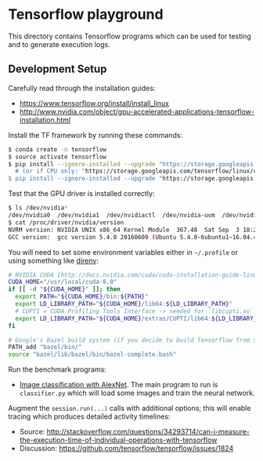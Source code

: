 # Tensorflow playground

This directory contains Tensorflow programs which can be used for testing and to
generate execution logs.

## Development Setup
Carefully read through the installation guides:
  * https://www.tensorflow.org/install/install_linux
  * http://www.nvidia.com/object/gpu-accelerated-applications-tensorflow-installation.html

Install the TF framework by running these commands:
```bash
$ conda create -n tensorflow
$ source activate tensorflow
$ pip install --ignore-installed --upgrade "https://storage.googleapis.com/tensorflow/linux/gpu/tensorflow_gpu-1.0.1-cp27-none-linux_x86_64.whl
  # (or if CPU only: "https://storage.googleapis.com/tensorflow/linux/cpu/tensorflow-1.0.1-cp27-none-linux_x86_64.whl")
$ pip install --ignore-installed --upgrade "https://storage.googleapis.com/tensorflow/linux/cpu/protobuf-3.1.0-cp27-none-linux_x86_64.whl"
```

Test that the GPU driver is installed correctly:
```bash
$ ls /dev/nvidia*
/dev/nvidia0  /dev/nvidia1  /dev/nvidiactl  /dev/nvidia-uvm  /dev/nvidia-uvm-tools
$ cat /proc/driver/nvidia/version
NVRM version: NVIDIA UNIX x86_64 Kernel Module  367.48  Sat Sep  3 18:21:08 PDT 2016
GCC version:  gcc version 5.4.0 20160609 (Ubuntu 5.4.0-6ubuntu1~16.04.4) 
```

You will need to set some environment variables either in `~/.profile` or using something like [direnv](https://direnv.net/):
```bash
# NVIDIA CUDA [http://docs.nvidia.com/cuda/cuda-installation-guide-linux/#axzz4VZnqTJ2A]
CUDA_HOME="/usr/local/cuda-8.0"
if [[ -d "${CUDA_HOME}" ]]; then
  export PATH="${CUDA_HOME}/bin:${PATH}"
  export LD_LIBRARY_PATH="${CUDA_HOME}/lib64:${LD_LIBRARY_PATH}"
  # CUPTI = CUDA Profiling Tools Interface -> needed for `libcupti.so`
  export LD_LIBRARY_PATH="${CUDA_HOME}/extras/CUPTI/lib64:${LD_LIBRARY_PATH}"
fi

# Google's Bazel build system (if you decide to build Tensorflow from source)
PATH_add "bazel/bin/"
source "bazel/lib/bazel/bin/bazel-complete.bash"
```

Run the benchmark programs:
* [Image classification with AlexNet](https://github.com/DS3Lab/ImageClassification/tree/master/tensorflow/AlexNet).
  The main program to run is `classifier.py` which will load some images and train
  the neural network.

Augment the `session.run(...)` calls with additional options; this will enable tracing which produces detailed activity timelines:
* Source: http://stackoverflow.com/questions/34293714/can-i-measure-the-execution-time-of-individual-operations-with-tensorflow
* Discussion: https://github.com/tensorflow/tensorflow/issues/1824
